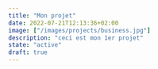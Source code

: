 ```yaml
---
title: "Mon projet"
date: 2022-07-21T12:13:36+02:00
image: ["/images/projects/business.jpg"]
description: "ceci est mon 1er projet"
state: "active"
draft: true
---
```



